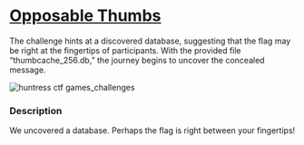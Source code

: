 # [Opposable Thumbs](https://aashutoshlodhi.medium.com/database-discovery-unveiling-the-hidden-flag-cda03482d6e1)
The challenge hints at a discovered database, suggesting that the flag may be right at the fingertips of participants. With the provided file “thumbcache_256.db,” the journey begins to uncover the concealed message.

![huntress ctf games_challenges](https://github.com/aashutoshlodhi/Huntress_CTF/assets/66505006/3c80c8ef-b9a5-41b8-b8d8-cbd12315dbd4)

### Description
We uncovered a database. Perhaps the flag is right between your fingertips!
